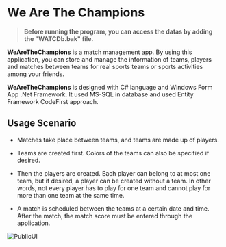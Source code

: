 # We Are The Champions
> **Before running the program, you can access the datas by adding the "WATCDb.bak" file.**

**WeAreTheChampions** is a match management app. 
By using this application, you can store and manage the information of teams, players and matches between teams for real sports teams or sports activities among your friends.

**WeAreTheChampions** is designed with C# language and Windows Form App .Net Framework. It used MS-SQL in database and used Entity Framework CodeFirst approach.

## Usage Scenario

- Matches take place between teams, and teams are made up of players.

- Teams are created first. Colors of the teams can also be specified if desired.

- Then the players are created. Each player can belong to at most one team, but if desired, a player can be created without a team. In other words, not every player has to play for one team and cannot play for more than one team at the same time.

- A match is scheduled between the teams at a certain date and time. After the match, the match score must be entered through the application.

![PublicUI](https://github.com/karatasarzu/WeAreTheChampions/blob/master/WeAreTheChampions/Resources/WATC.gif)

